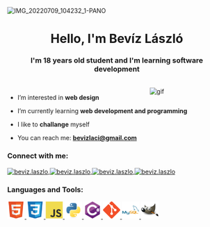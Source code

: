 ![IMG_20220709_104232_1-PANO](https://user-images.githubusercontent.com/112706009/204109319-02fa22a1-1f74-4980-97ab-cfcc12ef7fe7.jpg)

<h1 align="center">Hello, I'm Bevíz László</h1>
<h3 align="center">I'm 18 years old student and I'm learning software development</h3>

<br>


<img src="https://user-images.githubusercontent.com/112706009/204124391-6866685b-00bc-4fef-ad4d-845121cbde13.gif" alt="gif" align="right" width="35%">

- I’m interested in **web design**

- I’m currently learning **web development and programming**

- I like to **challange** myself

- You can reach me: **bevizlaci@gmail.com**

<h3 align="left">Connect with me:</h3>
<p align="left">
  <a href="https://fb.com/beviz.laszlo" target="_blank">
    <img align="center" src="https://raw.githubusercontent.com/gilbarbara/logos/1f372be75689d73cae89b6de808149b606b879e1/logos/facebook.svg" alt="beviz.laszlo" height="30" width="40" />
  </a>
  <a href="https://twitter.com/BevizLaszlo" target="_blank">
    <img align="center" src="https://raw.githubusercontent.com/rahuldkjain/github-profile-readme-generator/master/src/images/icons/Social/twitter.svg" alt="beviz.laszlo" height="30" width="40" />
  </a>
  <a href="https://m.me/beviz.laszlo" target="_blank">
    <img align="center" src="https://raw.githubusercontent.com/gilbarbara/logos/1f372be75689d73cae89b6de808149b606b879e1/logos/messenger.svg" alt="beviz.laszlo" height="30" width="40" />
  </a>
  
  <a href="https://wa.me/421950706327" target="_blank">
    <img align="center" src="https://upload.wikimedia.org/wikipedia/commons/thumb/6/6b/WhatsApp.svg/2044px-WhatsApp.svg.png" alt="beviz.laszlo" height="33" width="33" />
  </a>
</p>

<h3 align="left">Languages and Tools:</h3>
<p align="left">
  
  <a href="https://www.w3.org/html/" target="_blank" rel="noreferrer"> 
    <img src="https://github.com/devicons/devicon/blob/master/icons/html5/html5-original.svg" alt="html5" width="40" height="40"/> 
  </a> 
  <a href="https://www.w3schools.com/css/" target="_blank" rel="noreferrer">
    <img src="https://github.com/devicons/devicon/blob/master/icons/css3/css3-original.svg" alt="css3" width="40" height="40"/>
  </a>
  <a href="https://developer.mozilla.org/en-US/docs/Web/JavaScript" target="_blank" rel="noreferrer"> 
    <img src="https://raw.githubusercontent.com/devicons/devicon/master/icons/javascript/javascript-original.svg" alt="javascript" width="40" height="40"/> 
  </a>
  <a href="https://www.python.org" target="_blank" rel="noreferrer"> 
    <img src="https://github.com/devicons/devicon/blob/master/icons/python/python-original.svg" alt="python" width="40" height="40"/> 
  </a> 
  <a href="https://www.w3schools.com/cs/" target="_blank" rel="noreferrer">
    <img src="https://github.com/devicons/devicon/blob/master/icons/csharp/csharp-original.svg" alt="csharp" width="40" height="40"/>
  </a>
  <a href="https://git-scm.com/" target="_blank" rel="noreferrer">
    <img src="https://github.com/devicons/devicon/blob/master/icons/git/git-original.svg" alt="git" width="40" height="40"/> 
  </a> 
  <a href="https://www.mysql.com/" target="_blank" rel="noreferrer"> 
    <img src="https://raw.githubusercontent.com/devicons/devicon/master/icons/mysql/mysql-original-wordmark.svg" alt="mysql" width="40" height="40"/> 
  </a>
  <a href="https://www.gimp.org/" target="_blank" rel="noreferrer"> 
    <img src="https://github.com/devicons/devicon/blob/master/icons/gimp/gimp-original.svg" alt="gimp" width="40" height="40"/> 
  </a>
  
</p>

<p>
  <!--
<img align="center" src="https://github-readme-stats.vercel.app/api/top-langs?username=bevizlaszlo&show_icons=true&title_color=26a641&text_color=ffffff&bg_color=0d1117&hide_border=true&locale=en&layout=compact" alt="bevizlaszlo" />
-->
</p>
